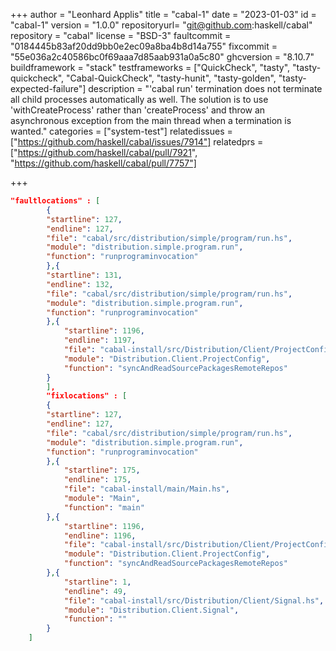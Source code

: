 +++
author = "Leonhard Applis"
title = "cabal-1"
date = "2023-01-03"
id = "cabal-1"
version = "1.0.0"
repositoryurl= "git@github.com:haskell/cabal"
repository = "cabal"
license = "BSD-3"
faultcommit = "0184445b83af20dd9bb0e2ec09a8ba4b8d14a755"
fixcommit = "55e036a2c40586bc0f69aaa7d85aab931a0a5c80"
ghcversion = "8.10.7"
buildframework = "stack"
testframeworks = ["QuickCheck", "tasty", "tasty-quickcheck", "Cabal-QuickCheck", "tasty-hunit", "tasty-golden", "tasty-expected-failure"]
description = "'cabal run' termination does not terminate all child processes automatically as well. The solution is to use 'withCreateProcess' rather than 'createProcess' and throw an asynchronous exception from the main thread when a termination is wanted."
categories = ["system-test"]
relatedissues =  ["https://github.com/haskell/cabal/issues/7914"]
relatedprs = ["https://github.com/haskell/cabal/pull/7921", "https://github.com/haskell/cabal/pull/7757"]
        
+++

```json
"faultlocations" : [
        {
        "startline": 127,
        "endline": 127,
        "file": "cabal/src/distribution/simple/program/run.hs",
        "module": "distribution.simple.program.run",
        "function": "runprograminvocation"
        },{
        "startline": 131,
        "endline": 132,
        "file": "cabal/src/distribution/simple/program/run.hs",
        "module": "distribution.simple.program.run",
        "function": "runprograminvocation"
        },{
            "startline": 1196,
            "endline": 1197,
            "file": "cabal-install/src/Distribution/Client/ProjectConfig.hs",
            "module": "Distribution.Client.ProjectConfig",
            "function": "syncAndReadSourcePackagesRemoteRepos"
        }
        ],
        "fixlocations" : [
        {
        "startline": 127,
        "endline": 127,
        "file": "cabal/src/distribution/simple/program/run.hs",
        "module": "distribution.simple.program.run",
        "function": "runprograminvocation"
        },{
            "startline": 175,
            "endline": 175,
            "file": "cabal-install/main/Main.hs",
            "module": "Main",
            "function": "main"
        },{
            "startline": 1196,
            "endline": 1196,
            "file": "cabal-install/src/Distribution/Client/ProjectConfig.hs",
            "module": "Distribution.Client.ProjectConfig",
            "function": "syncAndReadSourcePackagesRemoteRepos"
        },{
            "startline": 1,
            "endline": 49,
            "file": "cabal-install/src/Distribution/Client/Signal.hs",
            "module": "Distribution.Client.Signal",
            "function": ""
        }
    ]
```